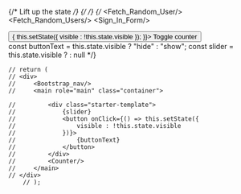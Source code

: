 {/* Lift up the state  */}
{/* <Counter 
    count={this.state.count}
    increment={this.increment}
    decrement={this.decrement}
/>
<Counter 
    count={this.state.count}
    increment={this.increment}
    decrement={this.decrement}
/> */}
{/* <Fetch_Random_User/>
<Fetch_Random_Users/>
<Sign_In_Form/>
<div className={this.state.visible ? "visible" : "hidden"}>
    <Counter/>
</div>
<button
    onClick={() => {
        this.setState({ visible : !this.state.visible });
    }}>
    Toggle counter
</button>
<Fruit_Slider/>
<Form inputLabels={["title", "description", "rememeberMe", "properTitle"]}/>
const buttonText = this.state.visible ? "hide" : "show";
const slider = this.state.visible ? <Fruit_Slider></Fruit_Slider> : null */}



    // return (
    // <div>
    //     <Bootstrap_nav/>
    //     <main role="main" class="container">

    //         <div class="starter-template">
    //             {slider}
    //             <button onClick={() => this.setState({
    //                 visible : !this.state.visible
    //             })}>
    //                 {buttonText}
    //             </button>
    //         </div>
    //         <Counter/>
    //     </main>
    // </div>
        // );